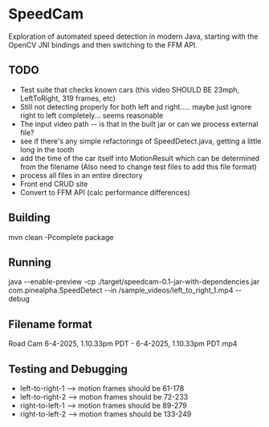 # SpeedCam

Exploration of automated speed detection in modern Java, starting with the OpenCV JNI bindings and then switching to the FFM API.

## TODO
- Test suite that checks known cars (this video SHOULD BE 23mph, LeftToRight, 319 frames, etc)
- Still not detecting properly for both left and right..... maybe just ignore right to left completely... seems reasonable
- The input video path -- is that in the built jar or can we process external file?
- see if there's any simple refactorings of SpeedDetect.java, getting a little long in the tooth
- add the time of the car itself into MotionResult which can be determined from the filename (Also need to change test files to add this file format)
- process all files in an entire directory
- Front end CRUD site
- Convert to FFM API (calc performance differences)


## Building
mvn clean -Pcomplete package

## Running
java --enable-preview -cp ./target/speedcam-0.1-jar-with-dependencies.jar com.pinealpha.SpeedDetect --in /sample_videos/left_to_right_1.mp4 --debug

## Filename format
Road Cam 6-4-2025, 1.10.33pm PDT - 6-4-2025, 1.10.33pm PDT.mp4


## Testing and Debugging
- left-to-right-1 --> motion frames should be 61-178
- left-to-right-2 --> motion frames should be 72-233
- right-to-left-1 --> motion frames should be 89-279
- right-to-left-2 --> motion frames should be 133-249